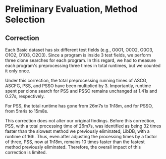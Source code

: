 # Preliminary Evaluation, Method Selection
## Correction
Each Basic dataset has six different test fields (e.g., O0O1, O0O2, O0O3, O1O2, O1O3, O2O3).
Since a program is inside 3 test fields, we perform three clone searches for each program.
In this regard, we had to measure each program's preprocessing three times in total runtimes, but we counted it only once.

Under this correction, the total preprocessing running times of ASCG, ASCFG, PSS, and PSSO have been multiplied by 3. 
Importantly, runtime spent per clone search for PSS and PSSO remains unchanged at 1.41s and 0.27s, respectively. 

For PSS, the total runtime has gone from 26m7s to 1h18m, and for PSSO, from 5m4s to 15m8s. 

This correction does not alter our original findings. Before this correction, PSS, with a total processing time of 26m7s, was identified as being 32 times faster than the slowest method we previously eliminated, LibDB, with a runtime of 16h. Thus, even after adjusting the processing times by a factor of three, PSS, now at 1h18m, remains 10 times faster than the fastest method previously eliminated. Therefore, the overall impact of this correction is limited.
